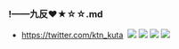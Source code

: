 ### !——九反❤★☆☆.md
- https://twitter.com/ktn_kuta
![]()
![](https://pbs.twimg.com/media/EFJ-X75U0AAH2ur?format=jpg&name=4096x4096)
![](https://pbs.twimg.com/media/EAt6RuQUEAAongo?format=jpg&name=4096x4096)
![](https://pbs.twimg.com/media/EAt6ShMVAAUJfht?format=jpg&name=4096x4096)
![](https://pbs.twimg.com/media/EDtHqgfVAAA-GdQ?format=jpg&name=4096x4096)
